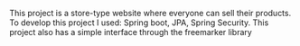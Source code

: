 This project is a store-type website where everyone can sell their products.
To develop this project I used: Spring boot, JPA, Spring Security.
This project also has a simple interface through the freemarker library
